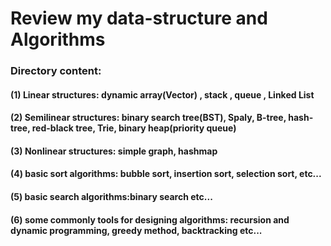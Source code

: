 # Review my data-structure and Algorithms

### Directory content:
#### (1) Linear structures: dynamic array(Vector) , stack , queue , Linked List
#### (2) Semilinear structures: binary search tree(BST), Spaly, B-tree, hash-tree, red-black tree, Trie, binary heap(priority queue)
#### (3) Nonlinear structures: simple graph, hashmap
#### (4) basic sort algorithms: bubble sort, insertion sort, selection sort,  etc...
#### (5) basic search algorithms:binary search  etc...
#### (6) some commonly tools for designing algorithms: recursion and dynamic programming, greedy method, backtracking etc...

